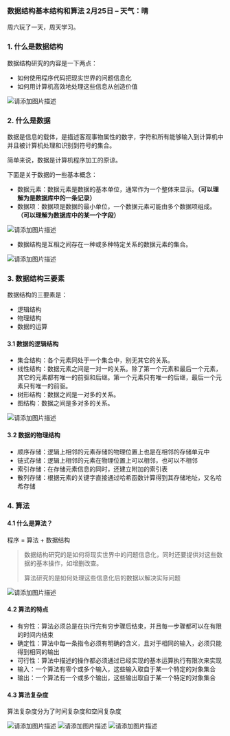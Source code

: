 ### 数据结构基本结构和算法 2月25日 – 天气：晴

周六玩了一天，周天学习。

### 1. 什么是数据结构

数据结构研究的内容是一下两点：

* 如何使用程序代码把现实世界的问题信息化
* 如何用计算机高效地处理这些信息从创造价值

![请添加图片描述](https://img-blog.csdnimg.cn/direct/ea1fe78d18024ee8aa6b4d9b7b681d69.jpeg)

### 2. 什么是数据

数据是信息的载体，是描述客观事物属性的数字，字符和所有能够输入到计算机中并且被计算机处理和识别到符号的集合。

简单来说，数据是计算机程序加工的原谅。

下面是关于数据的一些基本概念：

* 数据元素：数据元素是数据的基本单位，通常作为一个整体来显示。**（可以理解为是数据库中的一条记录）**
* 数据项：数据项是数据的最小单位，一个数据元素可能由多个数据项组成。**（可以理解为数据库中的某一个字段）**

![请添加图片描述](https://img-blog.csdnimg.cn/direct/9c6ca4fda5264170b6aab058fb17ece3.jpeg)

* 数据结构是互相之间存在一种或多种特定关系的数据元素的集合。

![请添加图片描述](https://img-blog.csdnimg.cn/direct/872f0e78dbac4fcbab0fe9e720d555b8.jpeg)

### 3. 数据结构三要素

数据结构的三要素是：

* 逻辑结构
* 物理结构
* 数据的运算

#### 3.1 数据的逻辑结构

* 集合结构：各个元素同处于一个集合中，别无其它的关系。
* 线性结构：数据元素之间是一对一的关系。除了第一个元素和最后一个元素，其它的元素都有唯一的前驱和后继。第一个元素只有唯一的后继，最后一个元素只有唯一的前驱。
* 树形结构：数据之间是一对多的关系。
* 图结构：数据之间是多对多的关系。

![请添加图片描述](https://img-blog.csdnimg.cn/direct/2dc7d0b995f24f0391d80d982efc44d3.jpeg)

#### 3.2 数据的物理结构

* 顺序存储：逻辑上相邻的元素存储的物理位置上也是在相邻的存储单元中
* 链式存储：逻辑上相邻的元素在物理位置上可以相邻，也可以不相邻
* 索引存储：在存储元素信息的同时，还建立附加的索引表
* 散列存储：根据元素的关键字直接通过哈希函数计算得到其存储地址，又名哈希存储

### 4. 算法

#### 4.1 什么是算法？

程序 = 算法 + 数据结构

> 数据结构研究的是如何将现实世界中的问题信息化，同时还要提供对这些数据的基本操作，如增删改查。
>
> 算法研究的是如何处理这些信息化后的数据以解决实际问题

![请添加图片描述](https://img-blog.csdnimg.cn/direct/3c7629622f9642e5a6518ad212bae2bf.jpeg)

#### 4.2 算法的特点

* 有穷性：算法必须总是在执行完有穷步骤后结束，并且每一步骤都可以在有限的时间内结束
* 确定性：算法中每一条指令必须有明确的含义，且对于相同的输入，必须只能得到相同的输出
* 可行性：算法中描述的操作都必须通过已经实现的基本运算执行有限次来实现
* 输入：一个算法有零个或多个输入，这些输入取自于某一个特定的对象集合
* 输出：一个算法有一个或多个输出，这些输出取自于某一个特定的对象集合

#### 4.3 算法复杂度

算法复杂度分为了时间复杂度和空间复杂度

![请添加图片描述](https://img-blog.csdnimg.cn/direct/84eabe5ff28242458fa7eebb9e56c88d.jpeg)
![请添加图片描述](https://img-blog.csdnimg.cn/direct/97756e46e0324512a29374957e51d390.jpeg)
![请添加图片描述](https://img-blog.csdnimg.cn/direct/7bd20f3218ef4bdeb7566bfc1f1d9b33.jpeg)